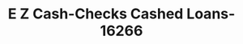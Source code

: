 ---
f_zip-code: 84720
f_state-code: UT
title: E Z Cash-Checks Cashed Loans-16266
f_phone: 435-867-4600
f_city-only: Cedar City
f_address: 150 North Main Street Cedar City
f_location-unique-id: '16266'
slug: e-z-cash-checks-cashed-loans-16266
updated-on: '2024-05-30T13:46:58.046Z'
created-on: '2024-05-30T13:36:59.803Z'
published-on: '2024-05-30T13:54:32.469Z'
f_city-state: cms/city/cedar-city-ut.md
f_company: cms/company/e-z-cash-checks-cashed-loans.md
f_state: cms/state/utah.md
layout: '[payday-loan].html'
tags: payday-loan
---